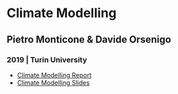 # Climate Modelling 
## Pietro Monticone & Davide Orsenigo
### 2019 | Turin University

* [Climate Modelling Report](https://pitmonticone.github.io/Climate-Physics/ClimateModelling_doc.html)
* [Climate Modelling Slides](https://pitmonticone.github.io/Climate-Physics/ClimateModelling_slides.html)



